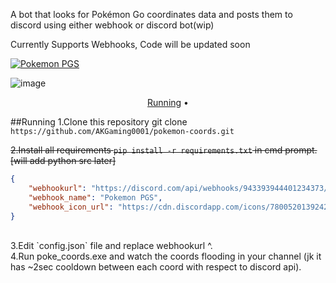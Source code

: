 A bot that looks for Pokémon Go coordinates data and posts them to discord using either webhook or discord bot(wip)

Currently Supports Webhooks, Code will be updated soon 

[![Pokemon PGS](https://discordapp.com/api/guilds/780052013924220968/widget.png?style=banner2)](https://discord.gg/N5Smtq7n7t)


![image](https://user-images.githubusercontent.com/69800494/158576048-b42da403-60e2-4968-9373-3d0258e317be.png)
<p align="center">
  <a href="#running">Running</a>
  •
</p>

##Running
1.Clone this repository git clone `https://github.com/AKGaming0001/pokemon-coords.git`
<br>

~~2.Install all requirements `pip install -r requirements.txt` in cmd prompt. [will add python src later]~~
<br>

```json
{ 
	"webhookurl": "https://discord.com/api/webhooks/943393944401234373/abcdabcdabcdabcdabcdabcdabcdabcdabcdabcdabcdabcdabcdabc",
	"webhook_name": "Pokemon PGS",
	"webhook_icon_url": "https://cdn.discordapp.com/icons/780052013924220968/ccc15bfb186d9291058ff5c261828319.png?size=4096"
}
```
<br>
3.Edit `config.json` file and replace webhookurl ^.
<br>
4.Run poke_coords.exe and watch the coords flooding in your channel (jk it has ~2sec cooldown between each coord with respect to discord api).

